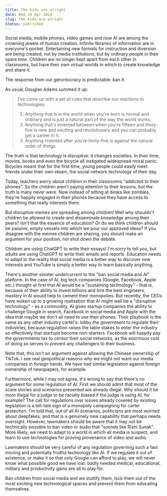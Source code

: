 ```yaml
---
title: The kids are alright
date: Wed 24 Apr 2024
slug: the-kids-are-alright
Status: published
---
```


Social media, mobile phones, video games and now AI are among the crowning jewels of human creation. Infinite libraries of information are in everyone's pocket. Entertaining new formats for instruction and diversion are being created, not by media institutions, but by ordinary people in their spare time. Children are no longer kept apart from each other in classrooms, but have their own virtual worlds in which to create knowledge and share it.

The response from our gerontocracy is predictable: ban it.

As usual, Douglas Adams summed it up:

> I've come up with a set of rules that describe our reactions to technologies:
>
> 1. Anything that is in the world when you're born is normal and ordinary and is just a natural part of the way the world works.
> 2. Anything that's invented between when you're fifteen and thirty-five is new and exciting and revolutionary and you can probably get a career in it.
> 3. Anything invented after you're thirty-five is against the natural order of things.

The truth is that technology is disruptive: it changes societies. In their time, movies, books and even the bicycle all instigated widespread moral panic. Bicycles meant that for the first time, young people could easily meet friends under their own steam, the social network technology of their day.

Today, teachers worry about children in their classrooms "addicted to their phones". So the children aren't paying attention to their lessons, but the truth is many never were. Now instead of sitting at desks like zombies, they're happily engaged in their phones because they have access to something that really interests them.

But disruptive memes are spreading among children! Well why shouldn't children be allowed to create and disseminate knowledge among their peers? Isn't that the essence of education? Or do we think children should be passive, empty vessels into which we pour our approved ideas? If you disagree with the memes children are sharing, you should make an argument for your position, not shut down the debate.

Children are using ChatGPT to write their essays! I'm sorry to tell you, but adults are using ChatGPT to write their emails and reports. Education needs to adapt to the reality that social media is a better way to discover new interests and YouTube is simply a better way to learn basically anything.

There's another sinister undercurrent to the "ban social media and AI" platform. In the case of AI, big tech companies (Google, Facebook, Apple etc.) thought at first that AI would be a "sustaining technology" - that is, because of their ability to invest billions and hire the best engineers, mastery in AI would help to cement their monopolies. But recently, the CEOs have woken up to a growing realisation that AI might well be a "disruptive technology" - as a commodity, AI gives startup companies the ability to challenge Google in search, Facebook in social media and Apple with the idea that maybe we don't all need to use their phones. Their playbook is the same as any other industry cartel's: lobby the government to regulate their industries, because regulation raises the table stakes to enter the industry so effectively that startups become non-starters. Facebook will happily pay the governments tax to censor their social networks, as the enormous cost of doing so serves to prevent any challengers to their business.

Note that, this isn't an argument against allowing the Chinese ownership of TikTok. I see real geopolitical reasons why we might not want our media companies in foreign hands. We have had similar legislation against foreign ownership of newspapers, for example.

Furthermore, while I may not agree, it's wrong to say that there's no argument for some regulation of AI. First we should admit that most of the scare stories and scenarios presented are already illegal. Why should it be _more_ illegal for a judge to be racially biased if the judge is using AI, for example? The call for regulations over issues already covered by existing legislation is a tell-tale sign of a monopoly campaigning for cartel protection. I'm told that, out of all AI scenarios, politicians are most worried about deepfakes, and that is a genuinely new capability that perhaps needs oversight. However, lawmakers should be aware that it may not be technically possible to ban video or audio that "sounds like Rishi Sunak". More likely, we need to adapt to a world in which all media is suspect, and learn to use technologies for proving provenance of video and audio.

Lawmakers should be very careful of any regulation governing such a fast moving and potentially fruitful technology like AI. If we regulate it out of existence, or make it so that only Google can afford to play, we will never know what possible good we have lost: badly needed medical, educational, military and productivity gains are all to play for.

Ban children from social media and we stultify them, lock them out of the most exciting new technological spaces and prevent them from educating themselves.

